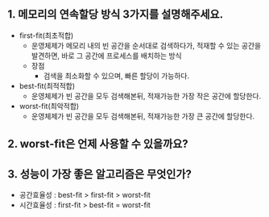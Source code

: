 ## 1. 메모리의 연속할당 방식 3가지를 설명해주세요.
- first-fit(최초적합)
  - 운영체제가 메모리 내의 빈 공간을 순서대로 검색하다가, 적재할 수 있는 공간을 발견하면, 바로 그 공간에 프로세스를 배치하는 방식
  - 장점
    - 검색을 최소화할 수 있으며, 빠른 할당이 가능하다.
- best-fit(최적적합)
  - 운영체제가 빈 공간을 모두 검색해본뒤, 적재가능한 가장 작은 공간에 할당한다.
- worst-fit(최악적합)
  - 운영체제가 빈 공간을 모두 검색해본뒤, 적재가능한 가장 큰 공간에 할당한다.

## 2. worst-fit은 언제 사용할 수 있을까요?

## 3. 성능이 가장 좋은 알고리즘은 무엇인가?
- 공간효율성 : best-fit > first-fit > worst-fit
- 시간효율성 : first-fit > best-fit = worst-fit